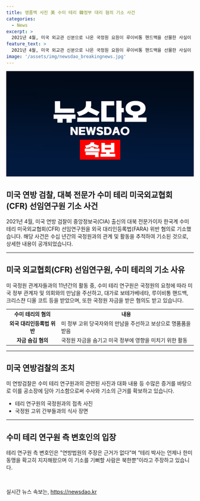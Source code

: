 ```yaml
---
title: 명품백 사진 美 수미 테리 韓정부 대리 혐의 기소 사건
categories:
  - News
excerpt: >
  2021년 4월, 미국 외교관 신분으로 나온 국정원 요원이 루이비통 핸드백을 선물한 사실이 밝혀졌다. 미 연방검찰은 이 요원과 대북 전문가인 수미 테리 연구원을 외국 대리인등록법 위반 혐의로 기소했다. FBI는 11년간의 활동을 추적하고, 국정원 관계자들의 사진도 확보했다. 또한, 테리 연구원은 보테가베네타, 루이비통 핸드백 등을 받고, 국정원 자금을 숨기는 등의 혐의를 받고 있으며, 국정원 관계자가 테리 연구원에게 미국 주요 매체에 기고문을 투고하도록 했다는 내용도 공소장에 포함되어 있다.
feature_text: >
  2021년 4월, 미국 외교관 신분으로 나온 국정원 요원이 루이비통 핸드백을 선물한 사실이 밝혀졌다. 미 연방검찰은 이 요원과 대북 전문가인 수미 테리 연구원을 외국 대리인등록법 위반 혐의로 기소했다. FBI는 11년간의 활동을 추적하고, 국정원 관계자들의 사진도 확보했다. 또한, 테리 연구원은 보테가베네타, 루이비통 핸드백 등을 받고, 국정원 자금을 숨기는 등의 혐의를 받고 있으며, 국정원 관계자가 테리 연구원에게 미국 주요 매체에 기고문을 투고하도록 했다는 내용도 공소장에 포함되어 있다.
image: '/assets/img/newsdao_breakingnews.jpg'
---
```


<p><img src="/assets/img/newsdao_breakingnews.jpg" alt="flaretime 속보" /></p>

<h2 data-ke-size="size26">미국 연방 검찰, 대북 전문가 수미 테리 미국외교협회(CFR) 선임연구원 기소 사건</h2>

<p data-ke-size="size16">2021년 4월, 미국 연방 검찰이 중앙정보국(CIA) 출신의 대북 전문가이자 한국계 수미 테리 미국외교협회(CFR) 선임연구원을 외국 대리인등록법(FARA) 위반 혐의로 기소했습니다. 해당 사건은 수십 년간의 국정원과의 관계 및 활동을 추적하여 기소된 것으로, 상세한 내용이 공개되었습니다.</p>

<hr>

<h2 data-ke-size="size24">미국 외교협회(CFR) 선임연구원, 수미 테리의 기소 사유</h2>

<p data-ke-size="size16">미 국정원 관계자들과의 11년간의 활동 중, 수미 테리 연구원은 국정원의 요청에 따라 미국 정부 관계자 및 의회와의 만남을 주선하고, 대가로 보테가베네타, 루이비통 핸드백, 크리스챤 디올 코트 등을 받았으며, 또한 국정원 자금을 받은 혐의도 받고 있습니다.</p>

<table>
  <tr>
    <td style="text-align: center; height: 17px;"><b>수미 테리의 혐의</b></td>
    <td style="text-align: center; height: 17px;"><b>내용</b></td>
  </tr>
  <tr>
    <td style="text-align: center; height: 17px;"><b>외국 대리인등록법 위반</b></td>
    <td>미 정부 고위 당국자와의 만남을 주선하고 보상으로 명품품을 받음</td>
  </tr>
  <tr>
    <td style="text-align: center; height: 17px;"><b>자금 숨김 혐의</b></td>
    <td>국정원 자금을 숨기고 미국 정부에 영향을 미치기 위한 활동</td>
  </tr>
</table>

<hr>

<h2 data-ke-size="size24">미국 연방검찰의 조치</h2>

<p data-ke-size="size16">미 연방검찰은 수미 테리 연구원과의 관련된 사진과 대화 내용 등 수많은 증거를 바탕으로 이를 공소장에 담아 기소함으로써 수사와 기소의 근거를 확보하고 있습니다.</p>

<ul>
  <li>테리 연구원의 국정원과의 접촉 사진</li>
  <li>국정원 고위 간부들과의 식사 장면</li>
</ul>

<hr>

<h2 data-ke-size="size24">수미 테리 연구원 측 변호인의 입장</h2>

<p data-ke-size="size16">테리 연구원 측 변호인은 "연방법원의 주장은 근거가 없다"며 “테리 박사는 언제나 한미동맹을 확고히 지지해왔으며 이 기소를 기뻐할 사람은 북한뿐”이라고 주장하고 있습니다.</p>

<p data-ke-size="size16">&nbsp;</p>
실시간 뉴스 속보는, <a href="https://newsdao.kr" rel="dofollow">https://newsdao.kr</a>


